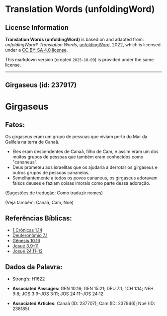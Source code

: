 # Translation Words (unfoldingWord)

## License Information

**Translation Words (unfoldingWord)** is based on and adapted from: _unfoldingWord® Translation Words_, [unfoldingWord](https://unfoldingword.org/utw), 2022, which is licensed under a [CC BY-SA 4.0 license](https://creativecommons.org/licenses/by-sa/4.0/legalcode.en).

This markdown version (created `2025-10-09`) is provided under the same license.



--------------------------------

## Girgaseus (id: 237917)

Girgaseus
=========

Fatos:
------

Os girgaseus eram um grupo de pessoas que viviam perto do Mar da Galileia na terra de Canaã.

* Eles eram descendentes de Canaã, filho de Cam, e assim eram um dos muitos grupos de pessoas que também eram conhecidos como "cananeus".
* Deus prometeu aos israelitas que os ajudaria a derrotar os girgaseus e outros grupos de pessoas cananeias.
* Semelhantemente a todos os povos cananeus, os girgaseus adoravam falsos deuses e faziam coisas imorais como parte dessa adoração.

(Sugestões de tradução: Como traduzir nomes)

(Veja também: Canaã, Cam, Noé)

Referências Bíblicas:
---------------------

* [1 Crônicas 1\.14](https://ref.ly/1Chr1:14)
* [Deuteronômio 7\.1](https://ref.ly/Deut7:1)
* [Gênesis 10\.16](https://ref.ly/Gen10:16)
* [Josué 3\.9–11](https://ref.ly/Josh3:9-Josh3:11)
* [Josué 24\.11–12](https://ref.ly/Josh24:11-Josh24:12)

Dados da Palavra:
-----------------

* Strong’s: H1622

* **Associated Passages:** GEN 10:16; GEN 15:21; DEU 7:1; 1CH 1:14; NEH 9:8; JOS 3:9–JOS 3:11; JOS 24:11–JOS 24:12
* **Associated Articles:** Canaã (ID: 237707); Cam (ID: 237946); Noé (ID: 238185)

